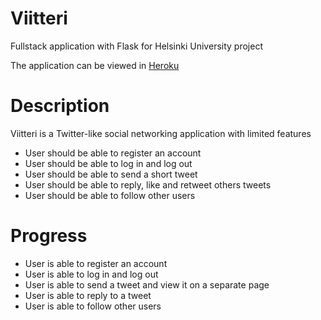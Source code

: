 # Viitteri
Fullstack application with Flask for Helsinki University project

The application can be viewed in [Heroku](https://viitteri.herokuapp.com)

# Description
Viitteri is a Twitter-like social networking application with limited features
- User should be able to register an account
- User should be able to log in and log out
- User should be able to send a short tweet
- User should be able to reply, like and retweet others tweets
- User should be able to follow other users

# Progress
- User is able to register an account
- User is able to log in and log out
- User is able to send a tweet and view it on a separate page
- User is able to reply to a tweet
- User is able to follow other users

